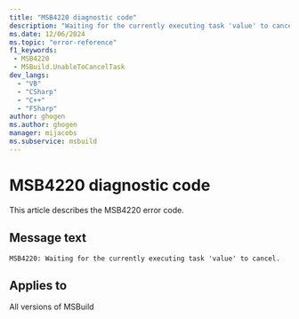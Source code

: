 ```yaml
---
title: "MSB4220 diagnostic code"
description: "Waiting for the currently executing task 'value' to cancel."
ms.date: 12/06/2024
ms.topic: "error-reference"
f1_keywords:
 - MSB4220
 - MSBuild.UnableToCancelTask
dev_langs:
  - "VB"
  - "CSharp"
  - "C++"
  - "FSharp"
author: ghogen
ms.author: ghogen
manager: mijacobs
ms.subservice: msbuild
---
```


# MSB4220 diagnostic code

<!-- :::ErrorDefinitionDescription::: -->
<!-- :::editable-content name="introDescription"::: -->
This article describes the MSB4220 error code.
<!-- :::editable-content-end::: -->

## Message text

`MSB4220: Waiting for the currently executing task 'value' to cancel.`

<!-- :::editable-content name="postOutputDescription"::: -->
<!--
{StrBegin="MSB4220: "}
-->
<!-- :::editable-content-end::: -->
<!-- :::ErrorDefinitionDescription-end::: -->

## Applies to

All versions of MSBuild
